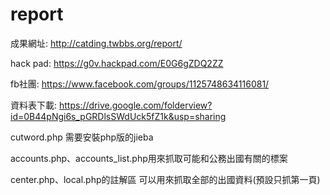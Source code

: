 # report

成果網址: http://catding.twbbs.org/report/

hack pad: https://g0v.hackpad.com/E0G6gZDQ2ZZ

fb社團: https://www.facebook.com/groups/1125748634116081/

資料表下載: https://drive.google.com/folderview?id=0B44pNgi6s_pGRDlsSWdUck5fZ1k&usp=sharing

cutword.php 需要安裝php版的jieba

accounts.php、accounts_list.php用來抓取可能和公務出國有關的標案

center.php、local.php的註解區
可以用來抓取全部的出國資料(預設只抓第一頁)

